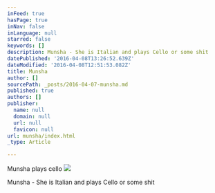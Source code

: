 ```yaml
---
inFeed: true
hasPage: true
inNav: false
inLanguage: null
starred: false
keywords: []
description: Munsha - She is Italian and plays Cello or some shit
datePublished: '2016-04-08T13:26:52.639Z'
dateModified: '2016-04-08T12:51:53.082Z'
title: Munsha
author: []
sourcePath: _posts/2016-04-07-munsha.md
published: true
authors: []
publisher:
  name: null
  domain: null
  url: null
  favicon: null
url: munsha/index.html
_type: Article

---
```

Munsha plays cello
![](https://the-grid-user-content.s3-us-west-2.amazonaws.com/917baed6-dcbf-4878-888f-229f279a36f3.jpg)

Munsha - She is Italian and plays Cello or some shit